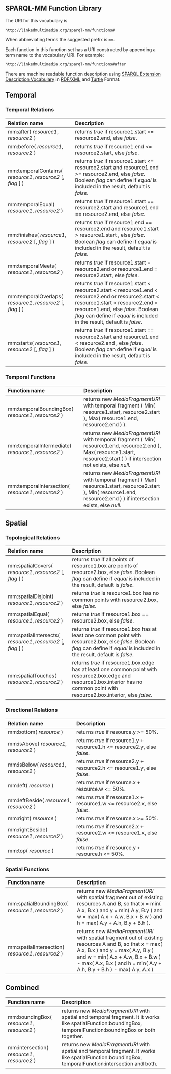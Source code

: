 ## SPARQL-MM Function Library

The URI for this vocabulary is

```
http://linkedmultimedia.org/sparql-mm/functions#
```

When abbreviating terms the suggested prefix is `mm`.

Each function in this function set has a URI constructed by appending a term name to the vocabulary URI. For example:

```
http://linkedmultimedia.org/sparql-mm/functions#after
```

There are machine readable function description using [SPARQL Extension Description Vocabulary](http://www.ldodds.com/schemas/sparql-extension-description/) in
[RDF/XML](https://raw.github.com/tkurz/sparql-mm/master/sparql-mm/functions.xml) and [Turtle](https://raw.github.com/tkurz/sparql-mm/master/sparql-mm/functions.ttl) Format.

## Temporal

### Temporal Relations

| Relation name | Description |
| :------------ |:------------|
| mm:after( *resource1*, *resource2* ) | returns *true* if resource1.start >= resource2.end, else *false*. |
| mm:before( *resource1*, *resource2* ) | returns *true* if resource1.end <= resource2.start, else *false*. |
| mm:temporalContains( *resource1*, *resource2* [, *flag* ] ) | returns *true* if resource1.start <= resource2.start and resource1.end >= resource2.end, else *false*. Boolean *flag* can define if *equal* is included in the result, default is *false*. |
| mm:temporalEqual( *resource1*, *resource2* ) | returns *true* if resource1.start == resource2.start and resource1.end == resource2.end, else *false*. |
| mm:finishes( *resource1*, *resource2* [, *flag* ]  ) | returns *true* if resource1.end == resource2.end and resource1.start > resource1.start , else *false*. Boolean *flag* can define if *equal* is included in the result, default is *false*. |
| mm:temporalMeets( *resource1*, *resource2* ) | returns *true* if resource1.start = resource2.end or resource1.end = resource2.start, else *false*. |
| mm:temporalOverlaps( *resource1*, *resource2* [, *flag* ] ) | returns *true* if resource1.start < resource2.start < resource1.end < resource2.end or resource2.start < resource1.start < resource2.end < resource1.end, else *false*. Boolean *flag* can define if *equal* is included in the result, default is *false*. |
| mm:starts( *resource1*, *resource2* [, *flag* ]  ) | returns *true* if resource1.start == resource2.start and resource1.end < resource2.end , else *false*. Boolean *flag* can define if *equal* is included in the result, default is *false*. |

### Temporal Functions

| Function name | Description |
| :------------ |:------------|
| mm:temporalBoundingBox( *resource1*, *resource2* ) | returns new *MediaFragmentURI* with temporal fragment ( Min( resource1.start, resource2.start ), Max( resource1.end, resource2.end ) ). |
| mm:temporalIntermediate( *resource1*, *resource2* ) | returns new *MediaFragmentURI* with temporal fragment ( Min( resource1.end, resource2.end ), Max( resource1.start, resource2.start ) ) if intersection not exists, else *null*. |
| mm:temporalIntersection( *resource1*, *resource2* ) | returns new *MediaFragmentURI* with temporal fragment ( Max( resource1.start, resource2.start ), Min( resource1.end, resource2.end ) ) if intersection exists, else *null*. |

## Spatial

### Topological Relations

| Relation name | Description |
| :------------ |:------------|
| mm:spatialCovers( *resource1*, *resource2* [, *flag* ] ) | returns *true* if all points of resource1.box are points of resource2.box, else *false*. Boolean *flag* can define if *equal* is included in the result, default is *false*. |
| mm:spatialDisjoint( *resource1*, *resource2* ) | returns *true* is resource1.box has no common points with resource2.box, else *false*.  |
| mm:spatialEqual( *resource1*, *resource2* ) | returns *true* if resource1.box == resource2.box, else *false*. |
| mm:spatialIntersects( *resource1*, *resource2* [, *flag* ] ) | returns *true* if resource1.box has at least one common point with resource2.box, else *false*. Boolean *flag* can define if *equal* is included in the result, default is *false*. |
| mm:spatialTouches( *resource1*, *resource2* ) | returns *true* if resource1.box.edge has at least one common point with resource2.box.edge and resource1.box.interior has no common point with resource2.box.interior, else *false*. |

### Directional Relations

| Relation name | Description |
| :------------ |:------------|
| mm:bottom( *resource* ) | returns *true* if resource.y >= 50%. |
| mm:isAbove( *resource1*, *resource2* ) | returns *true* if resource1.y + resource1.h <= resource2.y, else *false*. |
| mm:isBelow( *resource1*, *resource2* ) | returns *true* if resource2.y + resource2.h <= resource1.y, else *false*. |
| mm:left( *resource* ) | returns *true* if resource.x + resource.w <= 50%. |
| mm:leftBeside( *resource1*, *resource2* ) | returns *true* if resource1.x + resource1.w <= resource2.x, else *false*. |
| mm:right( *resource* ) | returns *true* if resource.x >= 50%. |
| mm:rightBeside( *resource1*, *resource2* ) | returns *true* if resource2.x + resource2.w <= resource1.x, else *false*. |
| mm:top( *resource* ) | returns *true* if resource.y + resource.h <= 50%. |

### Spatial Functions

| Function name | Description |
| :------------ |:------------|
| mm:spatialBoundingBox( *resource1*, *resource2* ) | returns new *MediaFragmentURI* with spatial fragment out of existing resources A and B, so that x = min( A.x, B.x ) and y = min( A.y, B.y ) and w = max( A.x + A.w, B.x + B.w ) and h = max( A.y + A.h, B.y + B.h ). |
| mm:spatialIntersection( *resource1*, *resource2* ) | returns new *MediaFragmentURI* with spatial fragment out of existing resources A and B, so that x = max( A.x, B.x ) and y = max( A.y, B.y ) and w = min( A.x + A.w, B.x + B.w ) - max( A.x, B.x ) and h = min( A.y + A.h, B.y + B.h ) - max( A.y, A.x ) |

## Combined

| Function name | Description |
| :------------ |:------------|
| mm:boundingBox( *resource1*, *resource2* ) | returns new *MediaFragmentURI* with spatial and temporal fragment. It it works like spatialFunction:boundingBox, temporalFunction:boundingBox or both together. |
| mm:intersection( *resource1*, *resource2* ) | returns new *MediaFragmentURI* with spatial and temporal fragment. It works like spatialFunction:boundingBox, temporalFunction:intersection and both. |